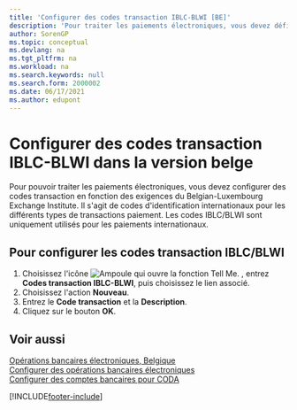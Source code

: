 ```yaml
---
title: 'Configurer des codes transaction IBLC-BLWI [BE]'
description: 'Pour traiter les paiements électroniques, vous devez définir des codes de transaction en fonction des exigences de l''Institut d''échange belgo-luxembourgeois.'
author: SorenGP
ms.topic: conceptual
ms.devlang: na
ms.tgt_pltfrm: na
ms.workload: na
ms.search.keywords: null
ms.search.form: 2000002
ms.date: 06/17/2021
ms.author: edupont
---
```

# <a name="set-up-iblc-blwi-transaction-codes-in-the-belgian-version" />Configurer des codes transaction IBLC-BLWI dans la version belge
Pour pouvoir traiter les paiements électroniques, vous devez configurer des codes transaction en fonction des exigences du Belgian-Luxembourg Exchange Institute. Il s'agit de codes d'identification internationaux pour les différents types de transactions paiement. Les codes IBLC/BLWI sont uniquement utilisés pour les paiements internationaux.  

## <a name="to-set-up-iblcblwi-transaction-codes" />Pour configurer les codes transaction IBLC/BLWI

1.  Choisissez l'icône ![Ampoule qui ouvre la fonction Tell Me.](../../media/ui-search/search_small.png "Dites-moi ce que vous voulez faire") , entrez **Codes transaction IBLC-BLWI**, puis choisissez le lien associé.  
2.  Choisissez l'action **Nouveau**.  
3.  Entrez le **Code transaction** et la **Description**.  
4.  Cliquez sur le bouton **OK**.  

## <a name="see-also" />Voir aussi
 [Opérations bancaires électroniques, Belgique](belgian-electronic-banking.md)   
 [Configurer des opérations bancaires électroniques](how-to-set-up-electronic-banking.md)   
 [Configurer des comptes bancaires pour CODA](how-to-set-up-bank-accounts-for-coda.md)


[!INCLUDE[footer-include](../../includes/footer-banner.md)]
